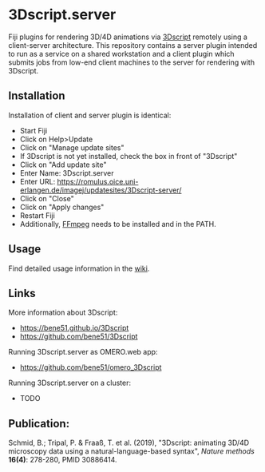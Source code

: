 3Dscript.server
===============

Fiji plugins for rendering 3D/4D animations via [3Dscript](https://bene51.github.com/3Dscript) remotely using a client-server architecture. This repository contains a server plugin intended to run as a service on a shared workstation and a client plugin which submits jobs from low-end client machines to the server for rendering with 3Dscript.

Installation
------------
Installation of client and server plugin is identical:
* Start Fiji
* Click on Help>Update
* Click on "Manage update sites"
* If 3Dscript is not yet installed, check the box in front of "3Dscript"
* Click on "Add update site"
* Enter Name: 3Dscript.server
* Enter URL: https://romulus.oice.uni-erlangen.de/imagej/updatesites/3Dscript-server/
* Click on "Close"
* Click on "Apply changes"
* Restart Fiji
* Additionally, [FFmpeg](https://ffmpeg.org/) needs to be installed and in the PATH.

Usage
-----
Find detailed usage information in the [wiki](https://github.com/bene51/3Dscript.server/wiki).

Links
-----
More information about 3Dscript:
* https://bene51.github.io/3Dscript
* https://github.com/bene51/3Dscript

Running 3Dscript.server as OMERO.web app:
* https://github.com/bene51/omero_3Dscript

Running 3Dscript.server on a cluster:
* TODO

Publication:
------------
Schmid, B.; Tripal, P. & Fraa&szlig;, T. et al. (2019), "3Dscript: animating 3D/4D microscopy data using a natural-language-based syntax", _Nature methods_ **16(4)**: 278-280, PMID 30886414.


